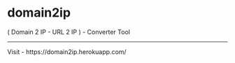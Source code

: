 # domain2ip
( Domain 2 IP - URL 2 IP ) - Converter Tool
<hr/>
Visit - https://domain2ip.herokuapp.com/
